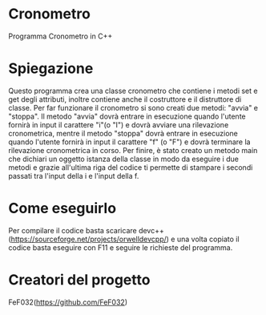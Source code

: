 # Cronometro
Programma Cronometro in C++

# Spiegazione

Questo programma crea una classe cronometro che contiene i metodi set e get degli attributi, inoltre contiene anche il costruttore e il distruttore di classe. Per far funzionare il cronometro si sono creati due metodi: "avvia" e "stoppa". Il metodo "avvia" dovrà entrare in esecuzione quando l'utente fornirà in input il carattere "i"(o "I") e dovrà avviare una rilevazione cronometrica, mentre il metodo "stoppa" dovrà entrare in esecuzione quando l'utente fornirà in input il carattere "f" (o "F") e dovrà terminare la rilevazione cronometrica in corso. 
Per finire, è stato creato un metodo main che dichiari un oggetto istanza della classe in modo da eseguire i due metodi e grazie all'ultima riga del codice ti permette di stampare i secondi passati tra l'input della i e l'input della f.

# Come eseguirlo

Per compilare il codice basta scaricare devc++ (https://sourceforge.net/projects/orwelldevcpp/) e una volta copiato il codice basta eseguire con F11 e seguire le richieste del programma.

# Creatori del progetto

  FeF032(https://github.com/FeF032)
